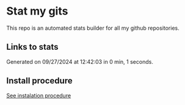 # Stat my gits

This repo is an automated stats builder for all my github repositories.

## Links to stats


Generated on 09/27/2024 at 12:42:03 in 0 min, 1 seconds.

## Install procedure

[See instalation procedure](./src/install.md)
